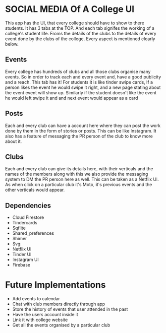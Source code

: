 # SOCIAL MEDIA Of A College UI

This app has the UI, that every college should have to show to there students.
It has 3 tabs at the TOP. And each tab signifes the working of a college's student life. Froms the details of the clubs to the details of every event done by the clubs of the college.
Every aspect is mentioned clearly below.

## Events

Every college has hundreds of clubs and all those clubs organise many events. So in order to track each and every event and, have a good publicity and a reach. 
This tab has it!
For students it is like tinder swipe cards, 
If a person likes the event he would swipe it right, and a new page stating about the event event will show up.
Similarly if the student doesn't like the event he would left swipe it and and next event would appear as a card

## Posts

Each and every club can have a account here where they can post the work done by them in the form of stories or posts.
This can be like Instagram.
It also has a feature of messaging the PR person of the club to know more about it.

## Clubs

Each and every club can give its details here, with their verticals and the names of the members along with this we also provide the messaging system to DM the PR person here as well.
This can be taken as a Netflix UI.
As when click on a particular club it's Moto, it's previous events and the other verticals would appear.

## Dependencies

- Cloud Firestore
- Tindercards
- Sqflite
- Shared_preferences
- Shimer
- Svg
- Netflix UI
- Tinder UI
- Instagram UI
- Firebase

# Future Implementations
- Add events to calendar
- Chat with club members directly through app
- Store the history of events that user attended in the past
- Have the users account inside it
- Link it with college website
- Get all the events organised by a particular club
